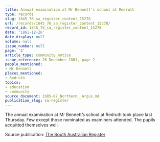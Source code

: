 ```yaml
---
title: Annual examination at Mr Bennett’s school at Redruth
type: records
slug: 1845_76_sa_register_content_15278
url: /records/1845_76_sa_register_content_15278/
record_id: 1845_76_sa_register_content_15278
date: '1861-12-26'
date_display: null
volume: null
issue_number: null
page: '2'
article_type: community_notice
issue_reference: 26 December 1861, page 2
people_mentioned:
- Mr Bennett
places_mentioned:
- Redruth
topics:
- education
- community
source_document: 1985-87_Northern__Argus.md
publication_slug: sa-register
---
```


The annual examination at Mr Bennett’s school at Redruth took place last Thursday.  Few except those nominated as examiners attended.  The pupils acquitted themselves well.

Source publication: [The South Australian Register](/publications/sa-register/)
